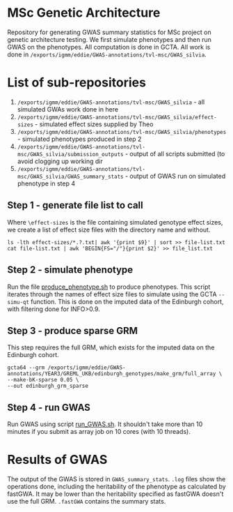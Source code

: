 # MSc Genetic Architecture

Repository for generating GWAS summary statistics for MSc project on genetic architecture testing. We first simulate phenotypes and then run GWAS on the phenotypes. All computation is done in GCTA. All work is done in `/exports/igmm/eddie/GWAS-annotations/tvl-msc/GWAS_silvia`.

# List of sub-repositories

1) `/exports/igmm/eddie/GWAS-annotations/tvl-msc/GWAS_silvia` - all simulated GWAs work done in here   
2) `/exports/igmm/eddie/GWAS-annotations/tvl-msc/GWAS_silvia/effect-sizes` - simulated effect sizes supplied by Theo   
3) `/exports/igmm/eddie/GWAS-annotations/tvl-msc/GWAS_silvia/phenotypes` - simulated phenotypes produced in step 2   
4) `/exports/igmm/eddie/GWAS-annotations/tvl-msc/GWAS_silvia/submission_outputs` - output of all scripts submitted (to avoid clogging up working dir   
5) `/exports/igmm/eddie/GWAS-annotations/tvl-msc/GWAS_silvia/GWAS_summary_stats` - output of GWAS run on simulated phenotype in step 4   

## Step 1 - generate file list to call 
Where `\effect-sizes` is the file containing simulated genotype effect sizes, we create a list of effect size files with the directory name and without. 

```
ls -lth effect-sizes/*.?.txt| awk '{print $9}' | sort >> file-list.txt
cat file-list.txt | awk 'BEGIN{FS="/"}{print $2}' >> file_list.txt
```
## Step 2 - simulate phenotype

Run the file [produce_phenotype.sh](produce_phenotype.sh) to produce phenotypes. This script iterates through the names of effect size files to simulate using the GCTA `--simu-qt` function. This is done on the imputed data of the Edinburgh cohort, with filtering done for INFO>0.9. 

## Step 3 - produce sparse GRM

This step requires the full GRM, which exists for the imputed data on the Edinburgh cohort. 

```
gcta64 --grm /exports/igmm/eddie/GWAS-annotations/YEAR3/GREML_UKB/edinburgh_genotypes/make_grm/full_array \
--make-bK-sparse 0.05 \
--out edinburgh_grm_sparse
```
## Step 4 - run GWAS

Run GWAS using script [run_GWAS.sh](run_GWAS.sh). It shouldn't take more than 10 minutes if you submit as array job on 10 cores (with 10 threads). 

# Results of GWAS

The output of the GWAS is stored in `GWAS_summary_stats`. `.log` files show the operations done, including the heritability of the phenotype as calculated by fastGWA. It may be lower than the heritability specified as fastGWA doesn't use the full GRM. `.fastGWA` contains the summary stats. 
